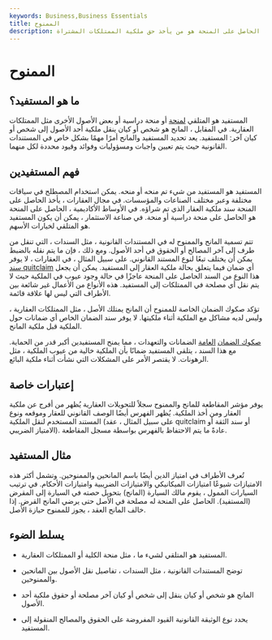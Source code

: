 ```yaml
---
keywords: Business,Business Essentials
title: الممنوح
description: المستفيد هو الحاصل على منحة أو منحة دراسية أو نوع من الممتلكات. في العقارات ، الحاصل على المنحة هو من يأخذ حق ملكية الممتلكات المشتراة.
---
```


# الممنوح
## ما هو المستفيد؟

المستفيد هو المتلقي [لمنحة](/grant) أو منحة دراسية أو بعض الأصول الأخرى مثل الممتلكات العقارية. في المقابل ، المانح هو شخص أو كيان ينقل ملكية أحد الأصول إلى شخص أو كيان آخر: المستفيد. يعد تحديد المستفيد والمانح أمرًا مهمًا بشكل خاص في المستندات القانونية حيث يتم تعيين واجبات ومسؤوليات وفوائد وقيود محددة لكل منهما.

## فهم المستفيدين

المستفيد هو المستفيد من شيء تم منحه أو منحه. يمكن استخدام المصطلح في سياقات مختلفة وعبر مختلف الصناعات والمؤسسات. في مجال العقارات ، يأخذ الحاصل على المنحة سند ملكية العقار الذي تم شراؤه. في الأوساط الأكاديمية ، الحاصل على المنحة هو الحاصل على منحة دراسية أو منحة. في صناعة الاستثمار ، يمكن أن يكون المستفيد هو المتلقي لخيارات الأسهم.

تتم تسمية المانح والممنوح له في المستندات القانونية ، مثل السندات ، التي تنقل من طرف إلى آخر المصالح أو الحقوق في أحد الأصول. ومع ذلك ، فإن ما يتم نقله بالضبط يمكن أن يختلف تبعًا لنوع المستند القانوني. على سبيل المثال ، في العقارات ، لا يوفر [سند quitclaim](/quitclaimdeed) أي ضمان فيما يتعلق بحالة ملكية العقار إلى المستفيد. يمكن أن يجعل هذا النوع من السند الحاصل على المنحة عاجزًا في حالة وجود عيوب في الملكية حيث لا يتم نقل أي مصلحة في الممتلكات إلى المستفيد. هذه الأنواع من الأعمال غير شائعة بين الأطراف التي ليس لها علاقة قائمة.

تؤكد صكوك الضمان الخاصة للممنوح أن المانح يمتلك الأصل ، مثل الممتلكات العقارية ، وليس لديه مشاكل مع الملكية أثناء ملكيتها. لا يوفر سند الضمان الخاص أي ضمانات حول الملكية قبل ملكية المانح.

[صكوك الضمان](/warranty-deed) [العامة](/warranty-deed) الضمانات والتعهدات ، مما يمنح المستفيدين أكبر قدر من الحماية. مع هذا السند ، يتلقى المستفيد ضمانًا بأن الملكية خالية من عيوب الملكية ، مثل الرهونات. لا يقتصر الأمر على المشكلات التي نشأت أثناء ملكية البائع.

## إعتبارات خاصة

يوفر مؤشر المقاطعة للمانح والممنوح سجلاً للتحويلات العقارية يُظهر من أفرج عن ملكية العقار ومن أخذ الملكية. يُظهر الفهرس أيضًا الوصف القانوني للعقار وموقعه ونوع المستند المستخدم لنقل الملكية (على سبيل المثال ، عقد quitclaim أو سند الثقة أو الامتياز الضريبي). عادةً ما يتم الاحتفاظ بالفهرس بواسطة مسجل المقاطعة.

## مثال المستفيد

تُعرف الأطراف في امتياز الدين أيضًا باسم المانحين والممنوحين. وتشمل أكثر هذه الامتيازات شيوعًا امتيازات الميكانيكي والامتيازات الضريبية وامتيازات الأحكام. في ترتيب السيارات الممول ، يقوم مالك السيارة (المانح) بتحويل حصته في السيارة إلى المقرض (المستفيد). الحاصل على المنحة له مصلحة في الأصل حتى يرضي المانح القرض. إذا خالف المانح العقد ، يجوز للممنوح حيازة الأصل.

## يسلط الضوء

- المستفيد هو المتلقي لشيء ما ، مثل منحة الكلية أو الممتلكات العقارية.

- توضح المستندات القانونية ، مثل السندات ، تفاصيل نقل الأصول بين المانحين والممنوحين.

- المانح هو شخص أو كيان ينقل إلى شخص أو كيان آخر مصلحة أو حقوق ملكية أحد الأصول.

- يحدد نوع الوثيقة القانونية القيود المفروضة على الحقوق والمصالح المنقولة إلى المستفيد.

